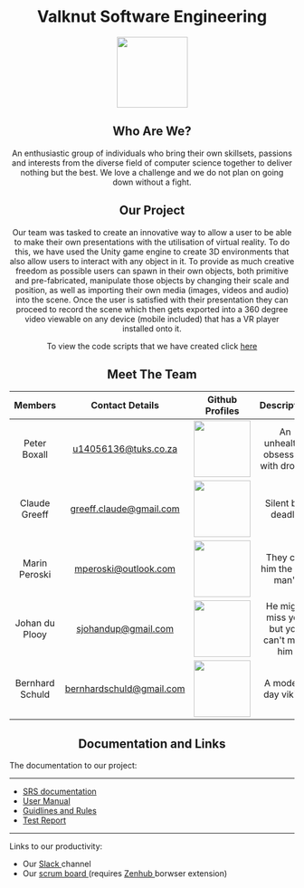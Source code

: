 # <center> Valknut Software Engineering </center> #

<center><img src="https://upload.wikimedia.org/wikipedia/commons/thumb/b/ba/Valknut.svg/1200px-Valknut.svg.png" width = "125"/></center>

## <center> Who Are We? </center> ##

<center> 

An enthusiastic group of individuals who bring their own skillsets, passions and interests from the diverse field of computer science together to deliver nothing but the best. We love a challenge and we do not plan on going down without a fight. 

</center>  


## <center> Our Project </center> ##

<center> 

Our team was tasked to create an innovative way to allow a user to be able to make their own presentations with the utilisation of virtual reality. To do this, we have used the Unity game engine to create 3D environments that also allow users to interact with any object in it. To provide as much creative freedom as possible users can spawn in their own objects, both primitive and pre-fabricated, manipulate those objects by changing their scale and position, as well as importing their own media (images, videos and audio) into the scene. Once the user is satisfied with their presentation they can proceed to record the scene which then gets exported into a 360 degree video viewable on any device (mobile included) that has a VR player installed onto it.

To view the code scripts that we have created click <a href="https://github.com/Valknut-Software-Engineering/Capstone_Project/tree/master/VR_Presentation/Assets/Scripts" target="_blank"> here </a>

</center>  

## <center> Meet The Team </center> ##

<center>

| Members  | Contact Details  | Github Profiles | Description |
| :-:      |:-:               | :-:             | :-:         |
| Peter Boxall | u14056136@tuks.co.za | <a href="https://github.com/PeteElite" target="_blank"> <img src="http://cameronmcefee.com/img/work/the-octocat/ironcat.jpg" width="100"/> </a> | An unhealthy obsession with drones |
| Claude Greeff | greeff.claude@gmail.com | <a href="https://github.com/MasterJetson" target="_blank"> <img src="https://tctechcrunch2011.files.wordpress.com/2012/02/coderdojo-octocat3.jpg" width="100" /> </a> | Silent but deadly |
| Marin Peroski | mperoski@outlook.com | <a href="https://github.com/Mazzl3s" target="_blank"> <img src="https://octodex.github.com/images/daftpunktocat-thomas.gif" width="100"/> </a> | They call him the "tin man" |
| Johan du Plooy | sjohandup@gmail.com | <a href="https://github.com/sjohandup" target="_blank"> <img src="https://octodex.github.com//images/jetpacktocat.png" width="100" /> </a> | He might miss you but you can&#39;t miss him |
| Bernhard Schuld | bernhardschuld@gmail.com | <a href="https://github.com/BernhardSchuld" target="_blank"> <img src="https://octodex.github.com/images/bear-cavalry.jpg" width="100" /> </a> | A modern day viking |

</center>

## <center> Documentation and Links </center> ##

<left>

The documentation to our project:
* * *
* <a href="https://github.com/Valknut-Software-Engineering/Capstone_Project/tree/dev/Documentation/SRS%20Documentation" target="_blank"> SRS documentation </a> 
* <a href="https://github.com/Valknut-Software-Engineering/Capstone_Project/tree/dev/Documentation/User%20Manual" target="_blank"> User Manual </a> 
* <a href="https://github.com/Valknut-Software-Engineering/Capstone_Project/tree/dev/Documentation/Guidlines%20and%20Rules" target="_blank"> Guidlines and Rules </a>
* <a href="https://github.com/Valknut-Software-Engineering/Capstone_Project/tree/dev/Documentation/Test%20Report" target="_blank"> Test Report </a>
* * *
Links to our productivity:
* Our <a href="https://valknut-software-eng.slack.com/messages/C59Q3SSGL/" target="_blank"> Slack </a> channel
* Our <a href="https://github.com/Valknut-Software-Engineering/Capstone_Project#reports?report=velocity" target="_blank"> scrum board </a> (requires <a href="https://www.zenhub.com" target="_blank"> Zenhub </a> borwser extension)

</left>
